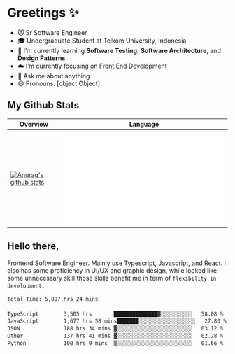 # Greetings ✨
- 😻 Sr Software Engineer
- 🎓 Undergraduate Student at Telkom University, Indonesia
- 🌱 I’m currently learning **Software Testing**, **Software Architecture**, and **Design Patterns**
- ☁️ I’m currently focusing on Front End Development
- 💬 Ask me about anything
- 😄 Pronouns: [object Object]

## My Github Stats

| Overview | Language |
| --- | --- |
|[![Anurag's github stats](https://github-readme-stats.vercel.app/api?username=abui-am&count_private=true)](https://github.com/anuraghazra/github-readme-stats)|![Language](https://raw.githubusercontent.com/abui-am/stats/c6455f656dfce7acd3951e5ec5b25d72af0b2ee3/generated/languages.svg)|

## Hello there, 
Frontend Software Engineer. 
Mainly use Typescript, Javascript, and React. I also has some proficiency in UI/UX and graphic design, while looked like some unnecessary skill those skills benefit me in term of `flexibility in development.`


<!--START_SECTION:waka-->

```txt
Total Time: 5,897 hrs 24 mins

TypeScript        3,505 hrs       ██████████████▓░░░░░░░░░░   58.08 %
JavaScript        1,677 hrs 58 mins███████░░░░░░░░░░░░░░░░░░   27.80 %
JSON              188 hrs 34 mins ▓░░░░░░░░░░░░░░░░░░░░░░░░   03.12 %
Other             137 hrs 41 mins ▓░░░░░░░░░░░░░░░░░░░░░░░░   02.28 %
Python            100 hrs 9 mins  ▒░░░░░░░░░░░░░░░░░░░░░░░░   01.66 %
```

<!--END_SECTION:waka-->
